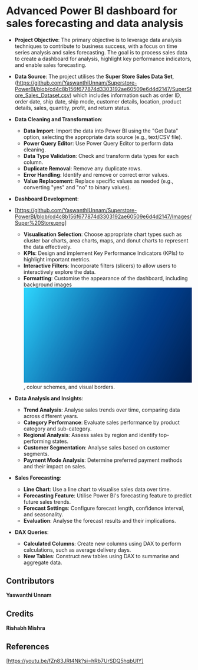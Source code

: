 # Advanced Power BI dashboard for sales forecasting and data analysis

*   **Project Objective**: The primary objective is to leverage data analysis techniques to contribute to business success, with a focus on time series analysis and sales forecasting. The goal is to process sales data to create a dashboard for analysis, highlight key performance indicators, and enable sales forecasting.
*   **Data Source**: The project utilises the **Super Store Sales Data Set**,(https://github.com/YaswanthiUnnam/Superstore-PowerBI/blob/cd4c8b156f677874d3303192ae60509e6d4d2147/SuperStore_Sales_Dataset.csv) which includes information such as order ID, order date, ship date, ship mode, customer details, location, product details, sales, quantity, profit, and return status.
  
*   **Data Cleaning and Transformation**:
    *   **Data Import**: Import the data into Power BI using the "Get Data" option, selecting the appropriate data source (e.g., text/CSV file).
    *   **Power Query Editor**: Use Power Query Editor to perform data cleaning.
    *   **Data Type Validation**: Check and transform data types for each column.
    *   **Duplicate Removal**: Remove any duplicate rows.
    *   **Error Handling**: Identify and remove or correct error values.
    *   **Value Replacement**: Replace specific values as needed (e.g., converting "yes" and "no" to binary values).
      
*   **Dashboard Development**:
*   [https://github.com/YaswanthiUnnam/Superstore-PowerBI/blob/cd4c8b156f677874d3303192ae60509e6d4d2147/Images/Super%20Store.png]
    *   **Visualisation Selection**: Choose appropriate chart types such as cluster bar charts, area charts, maps, and donut charts to represent the data effectively.
    *   **KPIs**: Design and implement Key Performance Indicators (KPIs) to highlight important metrics.
    *   **Interactive Filters**: Incorporate filters (slicers) to allow users to interactively explore the data.
    *   **Formatting**: Customise the appearance of the dashboard, including background images ![blue bg](https://github.com/YaswanthiUnnam/Superstore-PowerBI/blob/cd4c8b156f677874d3303192ae60509e6d4d2147/Images/blue%20bg.jpg), colour schemes, and visual borders.
      
*   **Data Analysis and Insights**:
    *   **Trend Analysis**: Analyse sales trends over time, comparing data across different years.
    *   **Category Performance**: Evaluate sales performance by product category and sub-category.
    *   **Regional Analysis**: Assess sales by region and identify top-performing states.
    *   **Customer Segmentation**: Analyse sales based on customer segments.
    *   **Payment Mode Analysis**: Determine preferred payment methods and their impact on sales.
      
*   **Sales Forecasting**:
    *   **Line Chart**: Use a line chart to visualise sales data over time.
    *   **Forecasting Feature**: Utilise Power BI's forecasting feature to predict future sales trends.
    *   **Forecast Settings**: Configure forecast length, confidence interval, and seasonality.
    *   **Evaluation**: Analyse the forecast results and their implications.
      
*   **DAX Queries**:
    *   **Calculated Columns**: Create new columns using DAX to perform calculations, such as average delivery days.
    *   **New Tables**: Construct new tables using DAX to summarise and aggregate data.

## Contributors
**Yaswanthi Unnam**

## Credits
<strong>Rishabh Mishra</strong>

## References
[https://youtu.be/fZn83JRt4Nk?si=hRb7UrSDQ5hqbUIY]

